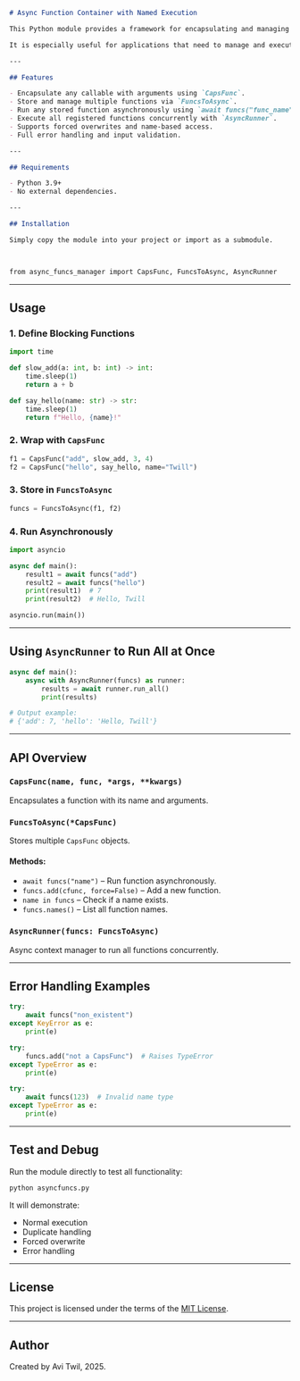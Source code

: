 



````markdown
# Async Function Container with Named Execution

This Python module provides a framework for encapsulating and managing regular (blocking) Python functions and executing them asynchronously using `asyncio`.

It is especially useful for applications that need to manage and execute multiple functions concurrently, while also offering error handling, introspection, and flexibility for adding new functions at runtime.

---

## Features

- Encapsulate any callable with arguments using `CapsFunc`.
- Store and manage multiple functions via `FuncsToAsync`.
- Run any stored function asynchronously using `await funcs("func_name")`.
- Execute all registered functions concurrently with `AsyncRunner`.
- Supports forced overwrites and name-based access.
- Full error handling and input validation.

---

## Requirements

- Python 3.9+
- No external dependencies.

---

## Installation

Simply copy the module into your project or import as a submodule.



from async_funcs_manager import CapsFunc, FuncsToAsync, AsyncRunner
````

---

## Usage

### 1. Define Blocking Functions

```python
import time

def slow_add(a: int, b: int) -> int:
    time.sleep(1)
    return a + b

def say_hello(name: str) -> str:
    time.sleep(1)
    return f"Hello, {name}!"
```

### 2. Wrap with `CapsFunc`

```python
f1 = CapsFunc("add", slow_add, 3, 4)
f2 = CapsFunc("hello", say_hello, name="Twill")
```

### 3. Store in `FuncsToAsync`

```python
funcs = FuncsToAsync(f1, f2)
```

### 4. Run Asynchronously

```python
import asyncio

async def main():
    result1 = await funcs("add")
    result2 = await funcs("hello")
    print(result1)  # 7
    print(result2)  # Hello, Twill

asyncio.run(main())
```

---

## Using `AsyncRunner` to Run All at Once

```python
async def main():
    async with AsyncRunner(funcs) as runner:
        results = await runner.run_all()
        print(results)

# Output example:
# {'add': 7, 'hello': 'Hello, Twill'}
```

---

## API Overview

### `CapsFunc(name, func, *args, **kwargs)`

Encapsulates a function with its name and arguments.

### `FuncsToAsync(*CapsFunc)`

Stores multiple `CapsFunc` objects.

#### Methods:

* `await funcs("name")` – Run function asynchronously.
* `funcs.add(cfunc, force=False)` – Add a new function.
* `name in funcs` – Check if a name exists.
* `funcs.names()` – List all function names.

### `AsyncRunner(funcs: FuncsToAsync)`

Async context manager to run all functions concurrently.

---

## Error Handling Examples

```python
try:
    await funcs("non_existent")
except KeyError as e:
    print(e)

try:
    funcs.add("not a CapsFunc")  # Raises TypeError
except TypeError as e:
    print(e)

try:
    await funcs(123)  # Invalid name type
except TypeError as e:
    print(e)
```

---

## Test and Debug

Run the module directly to test all functionality:

```bash
python asyncfuncs.py
```

It will demonstrate:

* Normal execution
* Duplicate handling
* Forced overwrite
* Error handling

---

## License

This project is licensed under the terms of the [MIT License](LICENSE).

---

## Author

Created by Avi Twil, 2025.

```

